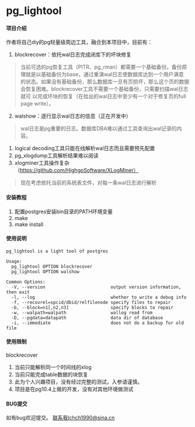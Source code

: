 # pg_lightool

#### 项目介绍
作者将自己diy的pg轻量级周边工具，融合到本项目中，目前有：

1. blockrecover：依托wal日志完成闭库下的坏块修复

>当前可选的pg恢复工具（PITR、pg_rman）都需要一个基础备份。备份原理就是以基础备份为base，通过重演wal日志使数据库达到一个用户满意
>的状态。如果没有基础备份，那么数据库一旦有页损坏，那么这个页的数据会恢复困难。blockrecover工具不需要一个基础备份，只需要扫描wal日志就可
>以完成坏块的恢复（在给出的wal日志中至少有一个对于修复页的full page write）。

2. walshow：逐行显示wal日志的信息（正在开发中）
>wal日志是pg重要的日志。数据库DBA难以通过工具查询出wal记录的内容。
1. logical decoding工具只能在线解析wal日志而且需要预先配置
2. pg_xlogdump工具解析结果难以阅读
3. xlogminer工具操作复杂（https://github.com/HighgoSoftware/XLogMiner）
>现在考虑依托当前的系统表文件，对每一条wal日志进行解析

#### 安装教程

1. 配置postgres安装bin目录的PATH环境变量
2. make
3. make install

#### 使用说明

```
pg_lightool is a light tool of postgres

Usage:
  pg_lightool OPTION blockrecover
  pg_lightool OPTION walshow

Common Options:
  -V, --version                         output version information, then exit
  -l, --log                             whether to write a debug info
  -f, --recovrel=spcid/dbid/relfilenode specify files to repair
  -b, --block=n1[,n2,n3]                specify blocks to repair
  -w, --walpath=walpath                 wallog read from
  -D, --pgdata=datapath                 data dir of database
  -i, --immediate                       does not do a backup for old file
```



#### 使用限制
blockrecover
1. 当前只能解析同一个时间线的xlog
2. 当前只能完成table数据的块恢复
3. 此为个人兴趣项目，没有经过完整的测试，入参请谨慎。
4. 项目是在pg10.4上做的开发，没有对其他环境做测试

#### BUG提交
如有bug欢迎提交。
联系我lchch1990@sina.cn